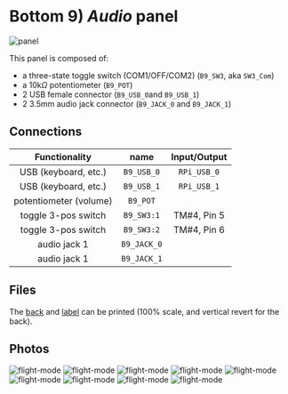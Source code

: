 # Bottom 9) *Audio* panel

![panel](B9-design.jpg)

This panel is composed of:
- a three-state toggle switch (COM1/OFF/COM2) (`B9_SW3`, aka `SW3_Com`)
- a 10k$\Omega$ potentiometer (`B9_POT`)
- 2 USB female connector (`B9_USB_0`and `B9_USB_1`)
- 2 3.5mm audio jack connector (`B9_JACK_0` and `B9_JACK_1`)

## Connections

| Functionality           | name        | Input/Output       |
|:-----------------------:|:-----------:|:------------------:|
| USB (keyboard, etc.)    | `B9_USB_0`  | `RPi_USB_0`        |
| USB (keyboard, etc.)    | `B9_USB_1`  | `RPi_USB_1`        |
| potentiometer (volume)  | `B9_POT`    |                    |
| toggle 3-pos switch     | `B9_SW3:1`  | TM#4, Pin 5        |
| toggle 3-pos switch     | `B9_SW3:2`  | TM#4, Pin 6        |
| audio jack 1            | `B9_JACK_0` |                    |
| audio jack 1            | `B9_JACK_1` |                    |


## Files
The [back](B9-back.pdf) and [label](B9-label.pdf) can be printed (100% scale, and vertical revert for the back).


## Photos
![flight-mode](../../photos/panels/9-audio/IMG_1918.JPG)
![flight-mode](../../photos/panels/9-audio/IMG_1919.JPG)
![flight-mode](../../photos/panels/9-audio/IMG_1920.JPG)
![flight-mode](../../photos/panels/9-audio/IMG_2261.JPG)
![flight-mode](../../photos/panels/9-audio/IMG_2262.JPG)
![flight-mode](../../photos/panels/9-audio/IMG_2263.JPG)
![flight-mode](../../photos/panels/9-audio/IMG_2264.JPG)
![flight-mode](../../photos/panels/9-audio/IMG_2265.JPG)
![flight-mode](../../photos/panels/9-audio/IMG_2266.JPG)
